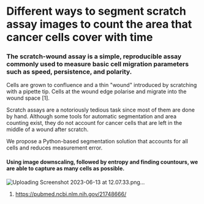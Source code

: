 # Different ways to segment scratch assay images to count the area that cancer cells cover with time

### The scratch-wound assay is a simple, reproducible assay commonly used to measure basic cell migration parameters such as speed, persistence, and polarity. 
Cells are grown to confluence and a thin "wound" introduced by scratching with a pipette tip. Cells at the wound edge polarise and migrate into the wound space [1].

Scratch assays are a notoriously tedious task since most of them are done by hand. Although some tools for automatic segmentation and area counting exist, they do not account for cancer cells that are left in the middle of a wound after scratch. 

We propose a Python-based segmentation solution that accounts for all cells and reduces measurement error.

#### Using image downscaling, followed by entropy and finding countours, we are able to capture as many cells as possible.
![Uploading Screenshot 2023-06-13 at 12.07.33.png…]()

1. https://pubmed.ncbi.nlm.nih.gov/21748666/
